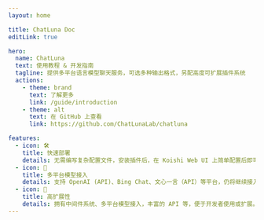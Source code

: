 ```yaml
---
layout: home

title: ChatLuna Doc
editLink: true

hero:
  name: ChatLuna
  text: 使用教程 & 开发指南
  tagline: 提供多平台语言模型聊天服务，可选多种输出格式，另配高度可扩展插件系统
  actions:
    - theme: brand
      text: 了解更多
      link: /guide/introduction
    - theme: alt
      text: 在 GitHub 上查看
      link: https://github.com/ChatLunaLab/chatluna

features:
  - icon: 🛠️
    title: 快速部署 
    details: 无需编写复杂配置文件，安装插件后，在 Koishi Web UI 上简单配置后即可使用。
  - icon: 🌻
    title: 多平台模型接入
    details: 支持 OpenAI (API)、Bing Chat、文心一言（API）等平台，仍将继续接入更多平台。
  - icon: 🔩
    title: 高扩展性
    details: 拥有中间件系统、多平台模型接入，丰富的 API 等，便于开发者使用或扩展。
---
```


<script setup>

import { onMounted } from 'vue';
import { fetchReleaseTag } from '.vitepress/utils/fetchReleaseTag.js';

onMounted(() => {
  fetchReleaseTag()
})

</script>
